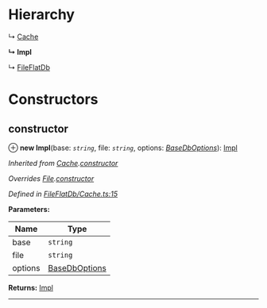 

# Hierarchy

↳  [Cache](_fileflatdb_cache_.cache.md)

**↳ Impl**

↳  [FileFlatDb](_fileflatdb_index_.fileflatdb.md)

# Constructors

<a id="constructor"></a>

##  constructor

⊕ **new Impl**(base: *`string`*, file: *`string`*, options: *[BaseDbOptions](../modules/_types_.md#basedboptions)*): [Impl](_fileflatdb_impl_.impl.md)

*Inherited from [Cache](_fileflatdb_cache_.cache.md).[constructor](_fileflatdb_cache_.cache.md#constructor)*

*Overrides [File](_fileflatdb_file_.file.md).[constructor](_fileflatdb_file_.file.md#constructor)*

*Defined in [FileFlatDb/Cache.ts:15](https://github.com/polkadot-js/common/blob/9864646/packages/db/src/FileFlatDb/Cache.ts#L15)*

**Parameters:**

| Name | Type |
| ------ | ------ |
| base | `string` |
| file | `string` |
| options | [BaseDbOptions](../modules/_types_.md#basedboptions) |

**Returns:** [Impl](_fileflatdb_impl_.impl.md)

___


